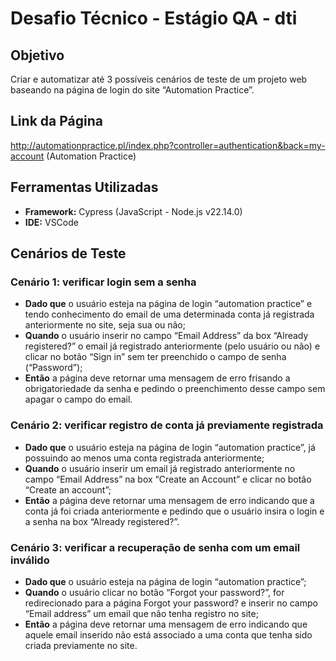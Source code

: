 # Desafio Técnico - Estágio QA - dti

## Objetivo
Criar e automatizar até 3 possíveis cenários de teste de um projeto web baseando na página de login do site “Automation Practice”.

## Link da Página
http://automationpractice.pl/index.php?controller=authentication&back=my-account (Automation Practice)

## Ferramentas Utilizadas
- **Framework:** Cypress (JavaScript - Node.js v22.14.0)
- **IDE:** VSCode

## Cenários de Teste
### **Cenário 1: verificar login sem a senha**
- **Dado que** o usuário esteja na página de login “automation practice” e tendo conhecimento do email de uma determinada conta já registrada anteriormente no site, seja sua ou não;  
- **Quando** o usuário inserir no campo “Email Address” da box “Already registered?” o email já registrado anteriormente (pelo usuário ou não) e clicar no botão “Sign in” sem ter preenchido o campo de senha (“Password”);
- **Então** a página deve retornar uma mensagem de erro frisando a obrigatoriedade da senha e pedindo o preenchimento desse campo sem apagar o campo do email.

### **Cenário 2: verificar registro de conta já previamente registrada**
- **Dado que** o usuário esteja na página de login “automation practice”, já possuindo ao menos uma conta registrada anteriormente;
- **Quando** o usuário inserir um email já registrado anteriormente no campo “Email Address” na box “Create an Account” e clicar no botão “Create an account”;
- **Então** a página deve retornar uma mensagem de erro indicando que a conta já foi criada anteriormente e pedindo que o usuário insira o login e a senha na box “Already registered?”.


### **Cenário 3: verificar a recuperação de senha com um email inválido**
- **Dado que** o usuário esteja na página de login “automation practice”;
- **Quando** o usuário clicar no botão “Forgot your password?”, for redirecionado para a página Forgot your password? e inserir no campo “Email address” um email que não tenha registro no site;
- **Então** a página deve retornar uma mensagem de erro indicando que aquele email inserido não está associado a uma conta que tenha sido criada previamente no site.
